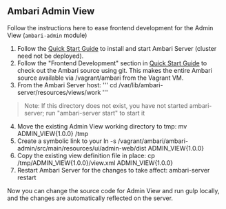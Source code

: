 Ambari Admin View
---

Follow the instructions here to ease frontend development for the Admin View (`ambari-admin` module)

1. Follow the [Quick Start Guide](https://cwiki.apache.org/confluence/display/AMBARI/Quick+Start+Guide) to install and start Ambari Server (cluster need not be deployed).
2. Follow the "Frontend Development" section in [Quick Start Guide](https://cwiki.apache.org/confluence/display/AMBARI/Quick+Start+Guide) to check out the Ambari source using git. This makes the entire Ambari source available via /vagrant/ambari from the Vagrant VM.
3. From the Ambari Server host:
'''
cd /var/lib/ambari-server/resources/views/work
'''
> Note: If this directory does not exist, you have not started ambari-server; run "ambari-server start" to start it
4. Move the existing Admin View working directory to tmp:
    mv ADMIN_VIEW\{1.0.0\} /tmp
5. Create a symbolic link to your 
    ln -s /vagrant/ambari/ambari-admin/src/main/resources/ui/admin-web/dist ADMIN_VIEW\{1.0.0\}
6. Copy the existing view definition file in place:
    cp /tmp/ADMIN_VIEW\{1.0.0\}/view.xml ADMIN_VIEW\{1.0.0\} 
7. Restart Ambari Server for the changes to take affect:
    ambari-server restart

Now you can change the source code for Admin View and run gulp locally, and the changes are automatically reflected on the server.
